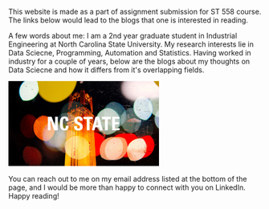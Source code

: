 This website is made as a part of assignment submission for ST 558 course. The links below would lead to the blogs that one is interested in reading.

A few words about me: I am a 2nd year graduate student in Industrial Engineering at North Carolina State University. My research interests lie in Data Sciecne, Programming, Automation and Statistics. Having worked in industry for a couple of years, below are the blogs about my thoughts on Data Sciecne and how it differs from it's overlapping fields.

<img
  src="belltower-night-1920x1080.jpg"
  alt="Alt text"
  title="Optional title"
  style="display: inline-block; margin: 0 auto; max-width: 300px">

You can reach out to me on my email address listed at the bottom of the page, and I would be more than happy to connect with you on LinkedIn. Happy reading!
